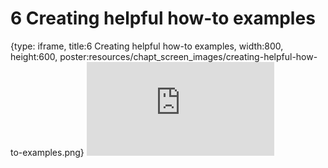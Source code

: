 # 6 Creating helpful how-to examples
 
{type: iframe, title:6 Creating helpful how-to examples, width:800, height:600, poster:resources/chapt_screen_images/creating-helpful-how-to-examples.png}
![](https://jhudatascience.org/Documentation_and_Usability//no_toc/creating-helpful-how-to-examples.html)
 

 
